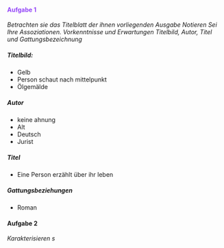 
#### <span style="color:#9446f8">Aufgabe 1</span>
*Betrachten sie das Titelblatt der ihnen vorliegenden Ausgabe Notieren Sei Ihre Assoziationen. Vorkenntnisse und Erwartungen Titelbild, Autor, Titel und Gattungsbezeichnung*

##### Titelbild:
- Gelb
- Person schaut nach mittelpunkt
- Ölgemälde
##### Autor
- keine ahnung
- Alt
- Deutsch
- Jurist
##### Titel
- Eine Person erzählt über ihr leben
##### Gattungsbeziehungen
- Roman

#### Aufgabe 2
*Karakterisieren s*